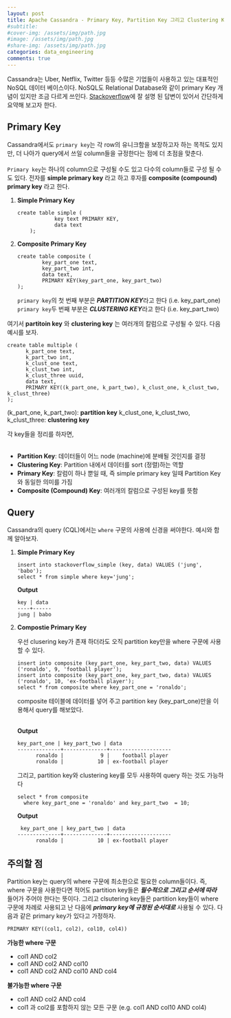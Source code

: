 ```yaml
---
layout: post
title: Apache Cassandra - Primary Key, Partition Key 그리고 Clustering Key
#subtitle: 
#cover-img: /assets/img/path.jpg
#image: /assets/img/path.jpg
#share-img: /assets/img/path.jpg
categories: data_engineering
comments: true
---
```


Cassandra는 Uber, Netflix, Twitter 등등 수많은 기업들이 사용하고 있는 대표적인 NoSQL 데이터 베이스이다. NoSQL도 Relational Database와 같이 primary Key 개념이 있지만 조금 다르게 쓰인다. [Stackoverflow](https://stackoverflow.com/a/24953331/12982476)에 잘 설명 된 답변이 있어서 간단하게 요약해 보고자 한다.

## Primary Key

Cassandra에서도 `primary key`는 각 row의 유니크함을 보장하고자 하는 목적도 있지만, 더 나아가 query에서 쓰일 column들을 규정한다는 점에 더 초점을 맞춘다.<br><br>
`Primary key`는 하나의 column으로 구성될 수도 있고 다수의 column들로 구성 될 수도 있다. 전자를 **simple primary key** 라고 하고 후자를 **composite (compound) primary key** 라고 한다. <br>

1. **Simple Primary Key**

	```
	create table simple (
				key text PRIMARY KEY,
				data text      
		);
	```

2. **Composite Primary Key**

	```
	create table composite (
			key_part_one text,
			key_part_two int,
			data text,
			PRIMARY KEY(key_part_one, key_part_two)      
	);
	```
	
	`primary key`의 첫 번째 부분은 ***PARTITION KEY***라고 한다 (i.e. key_part_one)<br>
	`primary key`두 번째 부분은 ***CLUSTERING KEY***라고 한다 (i.e. key_part_two) 


여기서 **partitoin key** 와 **clustering key** 는 여러개의 칼럼으로 구성될 수 있다. 다음 예시를 보자.

```
create table multiple (
      k_part_one text,
      k_part_two int,
      k_clust_one text,
      k_clust_two int,
      k_clust_three uuid,
      data text,
      PRIMARY KEY((k_part_one, k_part_two), k_clust_one, k_clust_two, k_clust_three)      
);
```

(k_part_one, k_part_two): **partition key**
k_clust_one, k_clust_two, k_clust_three: **clustering key**

각 key들을 정리를 하자면,<br><br> 

- **Partition Key**: 데이터들이 어느 node (machine)에 분배될 것인지를 결정
- **Clustering Key**: Partition 내에서 데이터를 sort (정렬)하는 역할 
- **Primary Key**: 칼럼이 하나 뿐일 때, 즉 simple primary key 일때 Partition Key와 동일한 의미를 가짐
- **Composite (Compound) Key**: 여러개의 칼럼으로 구성된 key를 뜻함

## Query

Cassandra의 query (CQL)에서는 `where` 구문의 사용에 신경을 써야한다. 예시와 함께 알아보자.

1. **Simple Primary Key**

	```
	insert into stackoverflow_simple (key, data) VALUES ('jung', 'babo');
	select * from simple where key='jung';
	```
	
	**Output**
	
	```
	key | data
	----+------
	jung | babo
	```
	
2. **Compostie Primary Key**

	우선 clusering key가 존재 하더라도 오직 partition key만을 where 구문에 사용할 수 있다.
	
	```
	insert into composite (key_part_one, key_part_two, data) VALUES ('ronaldo', 9, 'football player');
	insert into composite (key_part_one, key_part_two, data) VALUES ('ronaldo', 10, 'ex-football player');
	select * from composite where key_part_one = 'ronaldo';
	```
	
	composite 테이블에 데이터를 넣어 주고 partition key (key_part_one)만을 이용해서 query를 해보았다.<br><br>
	
	**Output**
	
	```
	key_part_one | key_part_two | data
	--------------+--------------+--------------------
		  ronaldo |            9 |    football player
		  ronaldo |           10 | ex-football player
	```

	 그리고, partition key와 clustering key를 모두 사용하여 query 하는 것도 가능하다
	 
	 ```
	 select * from composite 
	   where key_part_one = 'ronaldo' and key_part_two  = 10;
	 ```

	**Output**
	
	```
	 key_part_one | key_part_two | data
	--------------+--------------+--------------------
    	  ronaldo |           10 | ex-football player
	```


## 주의할 점

Partition key는 query의 where 구문에 최소한으로 필요한 column들이다. 즉, where 구문을 사용한다면 적어도 partition key들은 ***필수적으로 그리고 순서에 따라*** 들어가 주어야 한다는 뜻이다. 그리고 clsutering key들은 partition key들이 where 구문에 차례로 사용되고 난 다음에 ***primary key에 규정된 순서대로*** 사용될 수 있다. 다음과 같은 primary key가 있다고 가정하자.

```
PRIMARY KEY((col1, col2), col10, col4))
```

**가능한 where 구문** 

- col1 AND col2
- col1 AND col2 AND col10
- col1 AND col2 AND col10 AND col4

**불가능한 where 구문**

- col1 AND col2 AND col4 
- col1 과 col2를 포함하지 않는 모든 구문 (e.g. col1 AND col10 AND col4)

